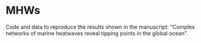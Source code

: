 # MHWs
Code and data to reproduce the results shown in the manuscript: "Complex networks of marine heatwaves reveal tipping points in the global ocean".
